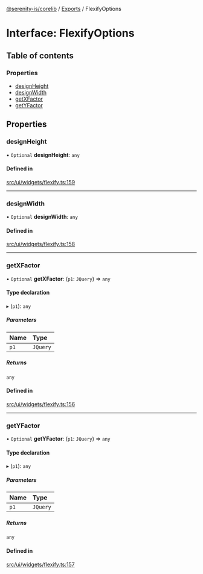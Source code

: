 [@serenity-is/corelib](../README.md) / [Exports](../modules.md) / FlexifyOptions

# Interface: FlexifyOptions

## Table of contents

### Properties

- [designHeight](FlexifyOptions.md#designheight)
- [designWidth](FlexifyOptions.md#designwidth)
- [getXFactor](FlexifyOptions.md#getxfactor)
- [getYFactor](FlexifyOptions.md#getyfactor)

## Properties

### designHeight

• `Optional` **designHeight**: `any`

#### Defined in

[src/ui/widgets/flexify.ts:159](https://github.com/serenity-is/serenity/blob/master/packages/corelib/src/ui/widgets/flexify.ts#L159)

___

### designWidth

• `Optional` **designWidth**: `any`

#### Defined in

[src/ui/widgets/flexify.ts:158](https://github.com/serenity-is/serenity/blob/master/packages/corelib/src/ui/widgets/flexify.ts#L158)

___

### getXFactor

• `Optional` **getXFactor**: (`p1`: `JQuery`) => `any`

#### Type declaration

▸ (`p1`): `any`

##### Parameters

| Name | Type |
| :------ | :------ |
| `p1` | `JQuery` |

##### Returns

`any`

#### Defined in

[src/ui/widgets/flexify.ts:156](https://github.com/serenity-is/serenity/blob/master/packages/corelib/src/ui/widgets/flexify.ts#L156)

___

### getYFactor

• `Optional` **getYFactor**: (`p1`: `JQuery`) => `any`

#### Type declaration

▸ (`p1`): `any`

##### Parameters

| Name | Type |
| :------ | :------ |
| `p1` | `JQuery` |

##### Returns

`any`

#### Defined in

[src/ui/widgets/flexify.ts:157](https://github.com/serenity-is/serenity/blob/master/packages/corelib/src/ui/widgets/flexify.ts#L157)
